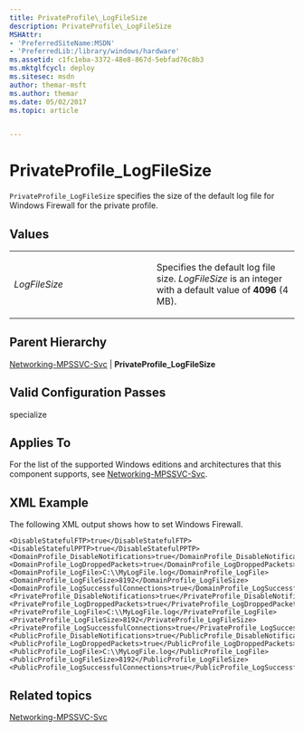 ```yaml
---
title: PrivateProfile\_LogFileSize
description: PrivateProfile\_LogFileSize
MSHAttr:
- 'PreferredSiteName:MSDN'
- 'PreferredLib:/library/windows/hardware'
ms.assetid: c1fc1eba-3372-48e8-867d-5ebfad76c8b3
ms.mktglfcycl: deploy
ms.sitesec: msdn
author: themar-msft
ms.author: themar
ms.date: 05/02/2017
ms.topic: article


---
```


# PrivateProfile\_LogFileSize


`PrivateProfile_LogFileSize` specifies the size of the default log file for Windows Firewall for the private profile.

## Values


<table>
<colgroup>
<col width="50%" />
<col width="50%" />
</colgroup>
<tbody>
<tr class="odd">
<td><p><em>LogFileSize</em></p></td>
<td><p>Specifies the default log file size. <em>LogFileSize</em> is an integer with a default value of <strong>4096</strong> (4 MB).</p></td>
</tr>
</tbody>
</table>

 

## Parent Hierarchy


[Networking-MPSSVC-Svc](networking-mpssvc-svc.md) | **PrivateProfile\_LogFileSize**

## Valid Configuration Passes


specialize

## Applies To


For the list of the supported Windows editions and architectures that this component supports, see [Networking-MPSSVC-Svc](networking-mpssvc-svc.md).

## XML Example


The following XML output shows how to set Windows Firewall.

```
<DisableStatefulFTP>true</DisableStatefulFTP>
<DisableStatefulPPTP>true</DisableStatefulPPTP>
<DomainProfile_DisableNotifications>true</DomainProfile_DisableNotifications>
<DomainProfile_LogDroppedPackets>true</DomainProfile_LogDroppedPackets>
<DomainProfile_LogFile>C:\\MyLogFile.log</DomainProfile_LogFile>
<DomainProfile_LogFileSize>8192</DomainProfile_LogFileSize>
<DomainProfile_LogSuccessfulConnections>true</DomainProfile_LogSuccessfulConnections>
<PrivateProfile_DisableNotifications>true</PrivateProfile_DisableNotifications>
<PrivateProfile_LogDroppedPackets>true</PrivateProfile_LogDroppedPackets>
<PrivateProfile_LogFile>C:\\MyLogFile.log</PrivateProfile_LogFile>
<PrivateProfile_LogFileSize>8192</PrivateProfile_LogFileSize>
<PrivateProfile_LogSuccessfulConnections>true</PrivateProfile_LogSuccessfulConnections>
<PublicProfile_DisableNotifications>true</PublicProfile_DisableNotifications>
<PublicProfile_LogDroppedPackets>true</PublicProfile_LogDroppedPackets>
<PublicProfile_LogFile>C:\\MyLogFile.log</PublicProfile_LogFile>
<PublicProfile_LogFileSize>8192</PublicProfile_LogFileSize>
<PublicProfile_LogSuccessfulConnections>true</PublicProfile_LogSuccessfulConnections>
```

## Related topics


[Networking-MPSSVC-Svc](networking-mpssvc-svc.md)

 

 







